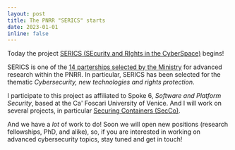 ```yaml
---
layout: post
title: The PNRR "SERICS" starts
date: 2023-01-01
inline: false
---
```

Today the project [SERICS (SEcurity and RIghts in the CyberSpace)](https://serics.eu) begins! 

SERICS is one of the [14 parterships selected by the Ministry](https://www.mur.gov.it/it/news/mercoledi-03082022/pnrr-mur-selezionati-i-14-partenariati-attivita-di-ricerca) for advanced research within the PNRR.
In particular, SERICS has been selected for the thematic *Cybersecurity, new technologies and rights protection*.

I participate to this project as affiliated to Spoke 6, *Software and Platform Security*, based at the Ca' Foscari University of Venice. 
And I will work on several projects, in particular [Securing Containers (SecCo)](https://serics.eu/progetti/).

And we have a *lot* of work to do! Soon we will open new positions (research fellowships, PhD, and alike), so, if you are interested in working on advanced cybersecurity topics, stay tuned and get in touch!
